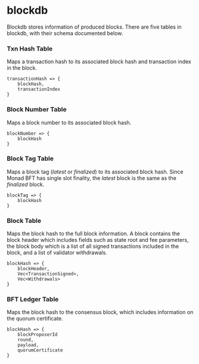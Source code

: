 # blockdb

Blockdb stores information of produced blocks. There are five tables in blockdb, with their schema documented below.

### Txn Hash Table

Maps a transaction hash to its associated block hash and transaction index in the block.
```
transactionHash => {
    blockHash,
    transactionIndex
}
```

### Block Number Table

Maps a block number to its associated block hash.
```
blockNumber => {
    blockHash
}
```

### Block Tag Table

Maps a block tag (*latest* or *finalized*) to its associated block hash. Since Monad BFT has single slot finality, the *latest* block is the same as the *finalized* block.
```
blockTag => {
    blockHash
}
```

### Block Table

Maps the block hash to the full block information. A block contains the block header which includes fields such as state root and fee parameters, the block body which is a list of all signed transactions included in the block, and a list of validator withdrawals.
```
blockHash => {
    blockHeader,
    Vec<TransactionSigned>,
    Vec<Withdrawals>
}
```

### BFT Ledger Table

Maps the block hash to the consensus block, which includes information on the quorum certificate. 
```
blockHash => {
    blockProposerId
    round,
    payload,
    quorumCertificate
}

